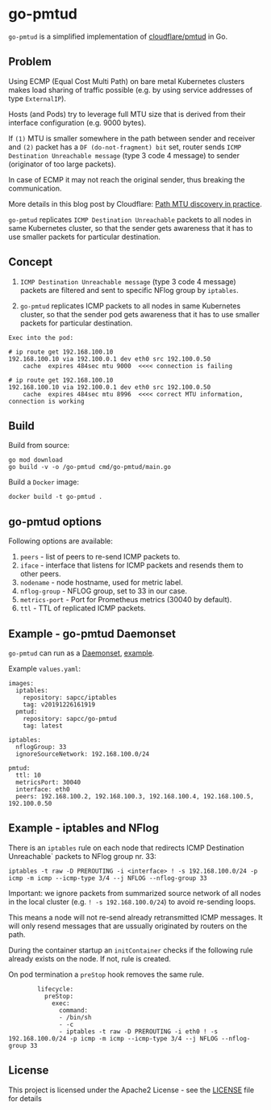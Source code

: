# go-pmtud

`go-pmtud` is a simplified implementation of [cloudflare/pmtud](https://github.com/cloudflare/pmtud) in Go.

## Problem

Using ECMP (Equal Cost Multi Path) on bare metal Kubernetes clusters makes load sharing of traffic possible (e.g. by using service addresses of type `ExternalIP`).

Hosts (and Pods) try to leverage full MTU size that is derived from their interface configuration (e.g. 9000 bytes).

If `(1)` MTU is smaller somewhere in the path between sender and receiver and `(2)` packet has a `DF (do-not-fragment) bit` set, router sends `ICMP Destination Unreachable message` (type 3 code 4 message) to sender (originator of too large packets).

In case of ECMP it may not reach the original sender, thus breaking the communication.

More details in this blog post by Cloudflare: [Path MTU discovery in practice](https://blog.cloudflare.com/path-mtu-discovery-in-practice/).

`go-pmtud` replicates `ICMP Destination Unreachable` packets to all nodes in same Kubernetes cluster, so that the sender gets awareness that it has to use smaller packets for particular destination.

## Concept

1. `ICMP Destination Unreachable message` (type 3 code 4 message) packets are filtered and sent to specific NFlog group by `iptables`.

2. `go-pmtud` replicates ICMP packets to all nodes in same Kubernetes cluster, so that the sender pod gets awareness that it has to use smaller packets for particular destination.

```
Exec into the pod:

# ip route get 192.168.100.10
192.168.100.10 via 192.100.0.1 dev eth0 src 192.100.0.50
    cache  expires 484sec mtu 9000  <<<< connection is failing

# ip route get 192.168.100.10
192.168.100.10 via 192.100.0.1 dev eth0 src 192.100.0.50
    cache  expires 484sec mtu 8996  <<<< correct MTU information, connection is working
```

## Build

Build from source:

```
go mod download
go build -v -o /go-pmtud cmd/go-pmtud/main.go
```

Build a `Docker` image:

```
docker build -t go-pmtud .
```

## go-pmtud options

Following options are available:

1. `peers` - list of peers to re-send ICMP packets to.
2. `iface` - interface that listens for ICMP packets and resends them to other peers.
3. `nodename` - node hostname, used for metric label.
4. `nflog-group` - NFLOG group, set to 33 in our case.
5. `metrics-port` - Port for Prometheus metrics (30040 by default).
6. `ttl` - TTL of replicated ICMP packets.

## Example - go-pmtud Daemonset

`go-pmtud` can run as a [Daemonset](https://kubernetes.io/docs/concepts/workloads/controllers/daemonset/), [example](https://github.com/sapcc/helm-charts/blob/master/system/go-pmtud).

Example `values.yaml`:

```
images:
  iptables:
    repository: sapcc/iptables
    tag: v20191226161919
  pmtud:
    repository: sapcc/go-pmtud
    tag: latest

iptables:
  nflogGroup: 33
  ignoreSourceNetwork: 192.168.100.0/24

pmtud:
  ttl: 10
  metricsPort: 30040
  interface: eth0
  peers: 192.168.100.2, 192.168.100.3, 192.168.100.4, 192.168.100.5, 192.100.0.50
```

## Example - iptables and NFlog

There is an `iptables` rule on each node that redirects ICMP Destination Unreachable` packets to NFlog group nr. 33:

`iptables -t raw -D PREROUTING -i <interface> ! -s 192.168.100.0/24 -p icmp -m icmp --icmp-type 3/4 --j NFLOG --nflog-group 33`

Important: we ignore packets from summarized source network of all nodes in the local cluster (e.g. `! -s 192.168.100.0/24`) to avoid re-sending loops.

This means a node will not re-send already retransmitted ICMP messages. It will only resend messages that are ussually originated by routers on the path. 

During the container startup an `initContainer` checks if the following rule already exists on the node. If not, rule is created.

On pod termination a `preStop` hook removes the same rule.

```
        lifecycle:
          preStop:
            exec:
              command:
              - /bin/sh
              - -c
              - iptables -t raw -D PREROUTING -i eth0 ! -s 192.168.100.0/24 -p icmp -m icmp --icmp-type 3/4 --j NFLOG --nflog-group 33
```

## License
This project is licensed under the Apache2 License - see the [LICENSE](LICENSE) file for details
